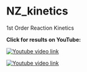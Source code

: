 # NZ_kinetics
1st Order Reaction Kinetics

**Click for results on YouTube:**

[![Youtube video link](https://img.youtube.com/vi/205v0R6GPCY/0.jpg)](https://youtu.be/205v0R6GPCY)

[![Youtube video link](https://img.youtube.com/vi/l3rhL7H9EJI/0.jpg)](https://youtu.be/l3rhL7H9EJI)
